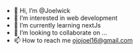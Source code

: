 - 👋 Hi, I’m @Joelwick
- 👀 I’m interested in web development
- 🌱 I’m currently learning nextJs
- 💞️ I’m looking to collaborate on ...
- 📫 How to reach me ojojoel16@gmail.com

<!---
Joelwick/Joelwick is a ✨ special ✨ repository because its `README.md` (this file) appears on your GitHub profile.
You can click the Preview link to take a look at your changes.
--->

